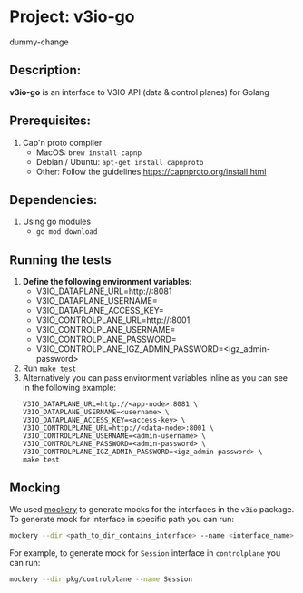 # Project: v3io-go
dummy-change
## Description:
**v3io-go** is an interface to V3IO API (data & control planes) for Golang

## Prerequisites:
1. Cap'n proto compiler
    * MacOS: `brew install capnp`
    * Debian / Ubuntu: `apt-get install capnproto`
    * Other: Follow the guidelines https://capnproto.org/install.html

## Dependencies:
1. Using go modules
    * `go mod download`

## Running the tests
1. **Define the following environment variables:**
    - V3IO_DATAPLANE_URL=http://<app-node>:8081
    - V3IO_DATAPLANE_USERNAME=<username>
    - V3IO_DATAPLANE_ACCESS_KEY=<access-key>
    - V3IO_CONTROLPLANE_URL=http://<data-node>:8001
    - V3IO_CONTROLPLANE_USERNAME=<username>
    - V3IO_CONTROLPLANE_PASSWORD=<password>
    - V3IO_CONTROLPLANE_IGZ_ADMIN_PASSWORD=<igz_admin-password>
2. Run ``make test``
3. Alternatively you can pass environment variables inline as you can see in the following example: 
    ```
    V3IO_DATAPLANE_URL=http://<app-node>:8081 \
    V3IO_DATAPLANE_USERNAME=<username> \
    V3IO_DATAPLANE_ACCESS_KEY=<access-key> \
    V3IO_CONTROLPLANE_URL=http://<data-node>:8001 \
    V3IO_CONTROLPLANE_USERNAME=<admin-username> \
    V3IO_CONTROLPLANE_PASSWORD=<admin-password> \
    V3IO_CONTROLPLANE_IGZ_ADMIN_PASSWORD=<igz_admin-password> \
    make test
    ```

## Mocking
We used [mockery](https://vektra.github.io/mockery/) to generate mocks for the interfaces in the `v3io` package.
To generate mock for interface in specific path you can run:
```bash
mockery --dir <path_to_dir_contains_interface> --name <interface_name>
```

For example, to generate mock for `Session` interface in `controlplane` you can run:
```bash
mockery --dir pkg/controlplane --name Session
```
